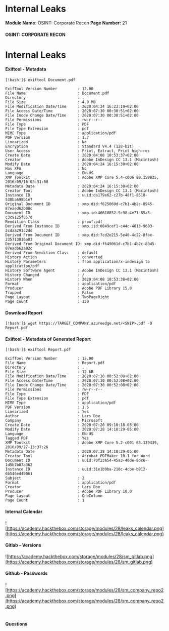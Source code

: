 <!--
 // Platform: Academy
// URL: https://academy.hackthebox.com/module/28/section/195
// Platform Version: V1
// Module ID: 28
// Module Name: OSINT: Corporate Recon
// Module Difficulty: Hard
// Section ID: 195
// Section Title: Internal Leaks
// Page Title: OSINT: Corporate Recon
// Page Number: 21
-->

# Internal Leaks

**Module Name:** OSINT: Corporate Recon **Page Number:** 21

#### OSINT: CORPORATE RECON

# Internal Leaks

#### Exiftool - Metadata

``` shell-session
[!bash!]$ exiftool Document.pdf

ExifTool Version Number         : 12.00
File Name                       : Document.pdf
Directory                       : .
File Size                       : 4.0 MB
File Modification Date/Time     : 2020:04:24 16:23:19+02:00
File Access Date/Time           : 2020:07:30 00:30:51+02:00
File Inode Change Date/Time     : 2020:07:30 00:30:51+02:00
File Permissions                : rw-r--r--
File Type                       : PDF
File Type Extension             : pdf
MIME Type                       : application/pdf
PDF Version                     : 1.7
Linearized                      : No
Encryption                      : Standard V4.4 (128-bit)
User Access                     : Print, Extract, Print high-res
Create Date                     : 2020:04:08 10:53:37+02:00
Creator                         : Adobe InDesign CC 13.1 (Macintosh)
Modify Date                     : 2020:04:24 16:15:30+02:00
Has XFA                         : No
Language                        : EN-US
XMP Toolkit                     : Adobe XMP Core 5.4-c006 80.159825, 2016/09/16-03:31:08
Metadata Date                   : 2020:04:24 16:15:30+02:00
Creator Tool                    : Adobe InDesign CC 13.1 (Macintosh)
Instance ID                     : uuid:da179e62-c27b-48f1-8518-538ba698b1e7
Original Document ID            : xmp.did:f625069d-c7b1-4b2c-8945-87eaed62b00c
Document ID                     : xmp.id:46618852-5c98-4e71-85a5-c3c9125f857d
Rendition Class                 : proof:pdf
Derived From Instance ID        : xmp.iid:0849cef1-c44c-4813-9603-2cdaa291c2dd
Derived From Document ID        : xmp.did:7cd2e215-5e40-4c22-8fbe-235713816a03
Derived From Original Document ID: xmp.did:f649061d-c7b1-4b2c-8945-87eadb62a02c
Derived From Rendition Class    : default
History Action                  : converted
History Parameters              : from application/x-indesign to application/pdf
History Software Agent          : Adobe InDesign CC 13.1 (Macintosh)
History Changed                 : /
History When                    : 2020:04:08 10:53:38+02:00
Format                          : application/pdf
Producer                        : Adobe PDF Library 15.0
Trapped                         : False
Page Layout                     : TwoPageRight
Page Count                      : 120
```

#### Download Report

``` shell-session
[!bash!]$ wget https://TARGET_COMPANY.azureedge.net/<SNIP>.pdf -O Report.pdf
```

#### Exiftool - Metadata of Generated Report

``` shell-session
[!bash!]$ exiftool Report.pdf

ExifTool Version Number         : 12.00
File Name                       : Report.pdf
Directory                       : .
File Size                       : 12 kB
File Modification Date/Time     : 2020:07:30 00:52:08+02:00
File Access Date/Time           : 2020:07:30 00:52:08+02:00
File Inode Change Date/Time     : 2020:07:30 00:52:08+02:00
File Permissions                : rw-r--r--
File Type                       : PDF
File Type Extension             : pdf
MIME Type                       : application/pdf
PDF Version                     : 1.5
Linearized                      : Yes
Author                          : Lars Doe
Company                         : Microsoft
Create Date                     : 2020:07:20 09:10:18-05:00
Modify Date                     : 2020:07:28 14:10:29-05:00
Language                        : EN-US
Tagged PDF                      : Yes
XMP Toolkit                     : Adobe XMP Core 5.2-c001 63.139439, 2010/09/27-13:37:26
Metadata Date                   : 2020:07:28 14:10:29-05:00
Creator Tool                    : Acrobat PDFMaker 10.1 for Word
Document ID                     : uuid:70f23a54-45a3-40de-8dc6-1d5b7b07a362
Instance ID                     : uuid:31e1b9ba-210c-4cbe-b912-6b546ed49061
Subject                         : 2
Format                          : application/pdf
Creator                         : Lars Doe
Producer                        : Adobe PDF Library 10.0
Page Layout                     : OneColumn
Page Count                      : 1
```

#### Internal Calendar

![https://academy.hackthebox.com/storage/modules/28/leaks_calendar.png](https://academy.hackthebox.com/storage/modules/28/leaks_calendar.png)

#### Gitlab - Versions

![https://academy.hackthebox.com/storage/modules/28/sm_gitlab.png](https://academy.hackthebox.com/storage/modules/28/sm_gitlab.png)

#### Github - Passwords

![https://academy.hackthebox.com/storage/modules/28/sm_company_repo2.png](https://academy.hackthebox.com/storage/modules/28/sm_company_repo2.png)

# 

# 

#### Questions

####